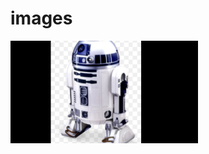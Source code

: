 # images
<img src="https://raw.githubusercontent.com/kavyaReddy1729/images/main/Screenshot%202024-02-22%20at%202.21.59%20PM.png?raw=true" alt="Image Description" width="300px">

